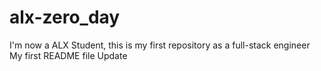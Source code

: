 # alx-zero_day
I'm now a ALX Student, this is my first repository as a full-stack engineer
My first README file Update
